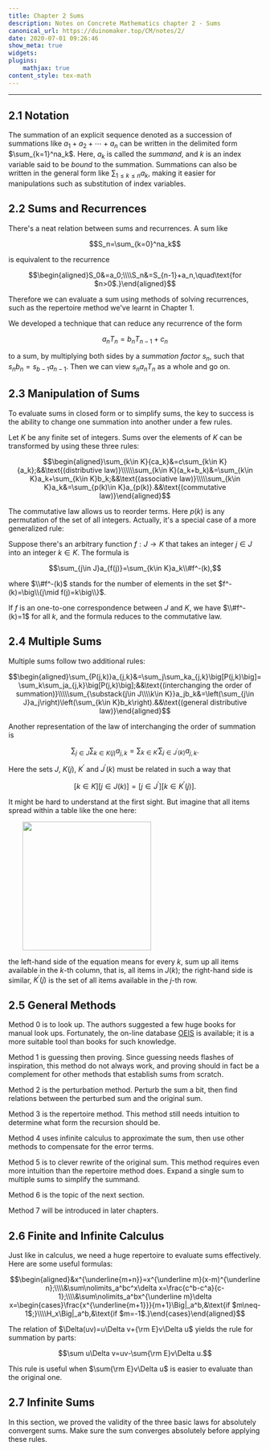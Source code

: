 ```yaml
---
title: Chapter 2 Sums
description: Notes on Concrete Mathematics chapter 2 - Sums
canonical_url: https://duinomaker.top/CM/notes/2/
date: 2020-07-01 09:26:46
show_meta: true
widgets:
plugins:
    mathjax: true
content_style: tex-math
---
```


---

## 2.1 Notation

The summation of an explicit sequence denoted as a succession of summations like $a_1+a_2+\cdots+a_n$ can be written in the delimited form $\sum_{k=1}^na_k$. Here, $a_k$ is called the *summand*, and $k$ is an index variable said to be *bound* to the summation. Summations can also be written in the general form like $\sum_{1\leq k\leq n}a_k$, making it easier for manipulations such as substitution of index variables.

## 2.2 Sums and Recurrences

There's a neat relation between sums and recurrences. A sum like

$$S_n=\sum_{k=0}^na_k$$

is equivalent to the recurrence

$$\begin{aligned}S_0&=a_0;\\\\S_n&=S_{n-1}+a_n,\quad\text{for $n>0$.}\end{aligned}$$

Therefore we can evaluate a sum using methods of solving recurrences, such as the repertoire method we've learnt in Chapter 1.

We developed a technique that can reduce any recurrence of the form

$$a_nT_n=b_nT_{n-1}+c_n$$

to a sum, by multiplying both sides by a *summation factor* $s_n$, such that $s_nb_n=s_{b-1}a_{n-1}$. Then we can view $s_na_nT_n$ as a whole and go on.

## 2.3 Manipulation of Sums

To evaluate sums in closed form or to simplify sums, the key to success is the ability to change one summation into another under a few rules.

Let $K$ be any finite set of integers. Sums over the elements of $K$ can be transformed by using these three rules:

$$\begin{aligned}\sum_{k\in K}{ca_k}&=c\sum_{k\in K}{a_k};&&\text{(distributive law)}\\\\\\sum_{k\in K}(a_k+b_k)&=\sum_{k\in K}a_k+\sum_{k\in K}b_k;&&\text{(associative law)}\\\\\sum_{k\in K}a_k&=\sum_{p(k)\in K}a_{p(k)}.&&\text{(commutative law)}\end{aligned}$$

The commutative law allows us to reorder terms. Here $p(k)$ is any permutation of the set of all integers. Actually, it's a special case of a more generalized rule:

Suppose there's an arbitrary function $f:J\to K$ that takes an integer $j\in J$ into an integer $k\in K$. The formula is

$$\sum_{j\in J}a_{f(j)}=\sum_{k\in K}a_k\\#f^-(k),$$

where $\\#f^-(k)$ stands for the number of elements in the set $f^-(k)=\big\\{j\mid f(j)=k\big\\}$.

If $f$ is an one-to-one correspondence between $J$ and $K$, we have $\\#f^-(k)=1$ for all $k$, and the formula reduces to the commutative law.

## 2.4 Multiple Sums

Multiple sums follow two additional rules:

$$\begin{aligned}\sum_{P(j,k)}a_{j,k}&=\sum_j\sum_ka_{j,k}\big[P(j,k)\big]=\sum_k\sum_ja_{j,k}\big[P(j,k)\big];&&\text{(interchanging the order of summation)}\\\\\sum_{\substack{j\in J\\\\k\in K}}a_jb_k&=\left(\sum_{j\in J}a_j\right)\left(\sum_{k\in K}b_k\right).&&\text{(general distributive law)}\end{aligned}$$

Another representation of the law of interchanging the order of summation is

$$\sum_{j\in J}\sum_{k\in K(j)}a_{j,k}=\sum_{k\in K^\prime}\sum_{j\in J^\prime(k)}a_{j,k}.$$

Here the sets $J$, $K(j)$, $K^\prime$ and $J^\prime(k)$ must be related in such a way that

$$[k\in K]\big[j\in J(k)\big]=[j\in J^\prime]\big[k\in K^\prime(j)\big].$$

It might be hard to understand at the first sight. But imagine that all items spread within a table like the one here:

<img src="https://cdn.jsdelivr.net/gh/duinomaker/HexoBlog@b46c6cb/source/images/CM/exercises-2_1.jpg" width="256" style="margin-left:2em;">

the left-hand side of the equation means for every $k$, sum up all items available in the $k$-th column, that is, all items in $J(k)$; the right-hand side is similar, $K^\prime(j)$ is the set of all items available in the $j$-th row.

## 2.5 General Methods

Method 0 is to look up. The authors suggested a few huge books for manual look ups. Fortunately, the on-line database <a href="https://oeis.org/">OEIS</a> is available; it is a more suitable tool than books for such knowledge.

Method 1 is guessing then proving. Since guessing needs flashes of inspiration, this method do not always work, and proving should in fact be a complement for other methods that establish sums from scratch.

Method 2 is the perturbation method. Perturb the sum a bit, then find relations between the perturbed sum and the original sum.

Method 3 is the repertoire method. This method still needs intuition to determine what form the recursion should be.

Method 4 uses infinite calculus to approximate the sum, then use other methods to compensate for the error terms.

Method 5 is to clever rewrite of the original sum. This method requires even more intuition than the repertoire method does. Expand a single sum to multiple sums to simplify the summand.

Method 6 is the topic of the next section.

Method 7 will be introduced in later chapters.

## 2.6 Finite and Infinite Calculus

Just like in calculus, we need a huge repertoire to evaluate sums effectively. Here are some useful formulas:

$$\begin{aligned}&x^{\underline{m+n}}=x^{\underline m}(x-m)^{\underline n};\\\\&\sum\nolimits_a^bc^x\delta x=\frac{c^b-c^a}{c-1};\\\\&\sum\nolimits_a^bx^{\underline m}\delta x=\begin{cases}\frac{x^{\underline{m+1}}}{m+1}\Big|_a^b,&\text{if $m\neq-1$;}\\\\H_x\Big|_a^b,&\text{if $m=-1$.}\end{cases}\end{aligned}$$

The relation of $\Delta(uv)=u\Delta v+{\rm E}v\Delta u$ yields the rule for summation by parts:

$$\sum u\Delta v=uv-\sum{\rm E}v\Delta u.$$

This rule is useful when $\sum{\rm E}v\Delta u$ is easier to evaluate than the original one.

## 2.7 Infinite Sums

In this section, we proved the validity of the three basic laws for absolutely convergent sums. Make sure the sum converges absolutely before applying these rules.